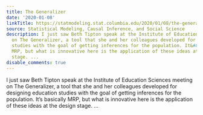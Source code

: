```yaml
---
title: The Generalizer
date: '2020-01-08'
linkTitle: https://statmodeling.stat.columbia.edu/2020/01/08/the-generalizer/
source: Statistical Modeling, Causal Inference, and Social Science
description: I just saw Beth Tipton speak at the Institute of Education Sciences meeting
  on The Generalizer, a tool that she and her colleagues developed for designing education
  studies with the goal of getting inferences for the population. It&#8217;s basically
  MRP, but what is innovative here is the application of these ideas at the design
  stage. ...
disable_comments: true
---
```

I just saw Beth Tipton speak at the Institute of Education Sciences meeting on The Generalizer, a tool that she and her colleagues developed for designing education studies with the goal of getting inferences for the population. It&#8217;s basically MRP, but what is innovative here is the application of these ideas at the design stage. ...
